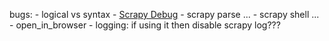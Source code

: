 bugs:
    - logical vs syntax
    - [Scrapy Debug](https://docs.scrapy.org/en/latest/topics/debug.html)
    - scrapy parse ...
    - scrapy shell ...
    - open_in_browser
    - logging: if using it then disable scrapy log???
